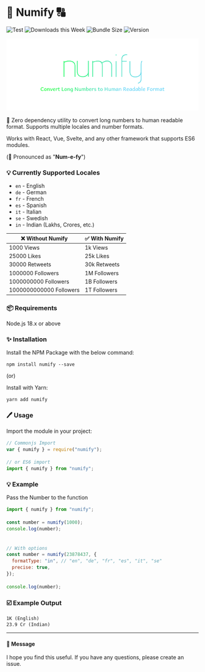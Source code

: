 # :1234: Numify :capital_abcd:

![Test](https://github.com/mcnaveen/numify/workflows/Test/badge.svg)
![Downloads this Week](https://img.shields.io/npm/dw/numify)
![Bundle Size](https://img.shields.io/bundlephobia/min/numify)
![Version](https://img.shields.io/npm/v/numify)

![Numify](./image/cover.png)

:unicorn: Zero dependency utility to convert long numbers to human readable format. Supports multiple locales and number formats.

Works with React, Vue, Svelte, and any other framework that supports ES6 modules.

(:loudspeaker: Pronounced as "**Num-e-fy**")

### :bulb: Currently Supported Locales

- `en` - English
- `de` - German
- `fr` - French
- `es` - Spanish
- `it` - Italian
- `se` - Swedish
- `in` - Indian (Lakhs, Crores, etc.)

| :x: Without Numify      | :white_check_mark: With Numify |
| ----------------------- | ------------------------------ |
| 1000 Views              | 1k Views                       |
| 25000 Likes             | 25k Likes                      |
| 30000 Retweets          | 30k Retweets                   |
| 1000000 Followers       | 1M Followers                   |
| 1000000000 Followers    | 1B Followers                   |
| 1000000000000 Followers | 1T Followers                   |

### :package: Requirements

Node.js 18.x or above

### :sparkles: Installation

Install the NPM Package with the below command:

```
npm install numify --save
```

(or)

Install with Yarn:

```
yarn add numify
```

### :pen: Usage

Import the module in your project:

```javascript
// Commonjs Import
var { numify } = require("numify");

// or ES6 import
import { numify } from "numify";
```

### :bulb: Example

Pass the Number to the function

```javascript
import { numify } from "numify";

const number = numify(1000);
console.log(number);


// With options
const number = numify(23878437, {
  formatType: "in", // "en", "de", "fr", "es", "it", "se"
  precise: true,
});

console.log(number);
```

### :ballot_box_with_check: Example Output

```
1K (English)
23.9 Cr (Indian)
```

---

#### :green_heart: Message

I hope you find this useful. If you have any questions, please create an issue.
